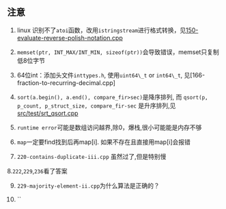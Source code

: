 

## 注意

1. linux 识别不了`atoi`函数，改用`istringstream`进行格式转换，见[150-evaluate-reverse-polish-notation.cpp](src/problems/150-evaluate-reverse-polish-notation.cpp)

2. `memset(ptr, INT_MAX/INT_MIN, sizeof(ptr))`会导致错误，memset只复制低8位字节

3. 64位int：添加头文件`inttypes.h`, 使用`uint64\_t` or `int64\_t`, 见[166-fraction-to-recurring-decimal.cpp]

4. `sort(a.begin(), a.end(), compare_fir>sec)`是降序排列, 而 `qsort(p, p_count, p_struct_size, compare_fir-sec` 是升序排列,见[src/test/srt_qsort.cpp](src/test/srt_qsort.cpp)

5. `runtime error`可能是数组访问越界,除0，爆栈,很小可能能是内存不够

6. `map`一定要find找到后再map[i]. 如果不存在且直接用map[i]会报错

7. `220-contains-duplicate-iii.cpp` 虽然过了,但是特别慢

8.`222`,`229`,`236`看了答案

9. `229-majority-element-ii.cpp`为什么算法是正确的？

10. ``